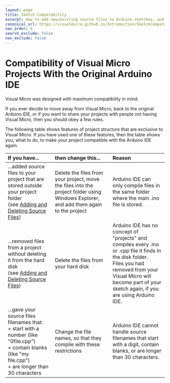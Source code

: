 ```yaml
---
layout: page
title: Sketch Compatability
excerpt: How to add new/existing source files to Arduino sketches, and how to delete files. Explains Arduino file types and examples for creating classes.
canonical_url: https://visualmicro.github.io/Introduction/SketchCompatability
nav_order: 6
search_exclude: false
nav_exclude: false
---
```

[//]: # (permalink: /1. Introduction/SketchCompatability)
[//]: # (Add Link to previous page in a commend, in case of issues and for reference)
[//]: # (https://www.visualmicro.com/page/User-Guide.aspx?doc=Compatibility.html)

# Compatibility of Visual Micro Projects With the Original Arduino IDE

Visual Micro was designed with maximum compatibility in mind.

If you ever decide to move away from Visual Micro, back to the original Arduino IDE, or if you want to share your projects with people not having Visual Micro, then you should obey a few rules.

The following table shows features of project structure that are exclusive to Visual Micro. If you have used one of these features, then the table shows you, what to do, to make your project compatible with the Arduino IDE again.

| If you have...	| then change this...	| Reason |
| :---        |    :----   |    :----   |
| ...added source files to your project that are stored outside your project folder<br/>(see [Adding and Deleting Source Files](https://www.visualmicro.com/page/User-Guide.aspx?doc=Add-Source-Files.html "Adding and Deleting Source Files")) | Delete the files from your project, move the files into the project folder using Windows Explorer, and add them again to the project | Arduino IDE can only compile files in the same folder where the main .ino file is stored. |
| ...removed files from a project without deleting it from the hard disk <br/> (see [Adding and Deleting Source Files](https://www.visualmicro.com/page/User-Guide.aspx?doc=Add-Source-Files.html "Adding and Deleting Source Files")) | Delete the files from your hard disk | Arduino IDE has no concept of "projects" and compiles every .ino or .cpp file it finds in the disk folder. <br/> Files you had removed from your Visual Micro will become part of your sketch again, if you are using Arduino IDE. |
| ...gave your source files filenames that: <br/> + start with a number (like "0file.cpp")<br/> + contain blanks (like "my file.cpp")<br/> + are longer than 30 characters | Change the file names, so that they compile with these restrictions | Arduino IDE cannot handle source filenames that start with a digit, contain blanks, or are longer than 30 characters. |

